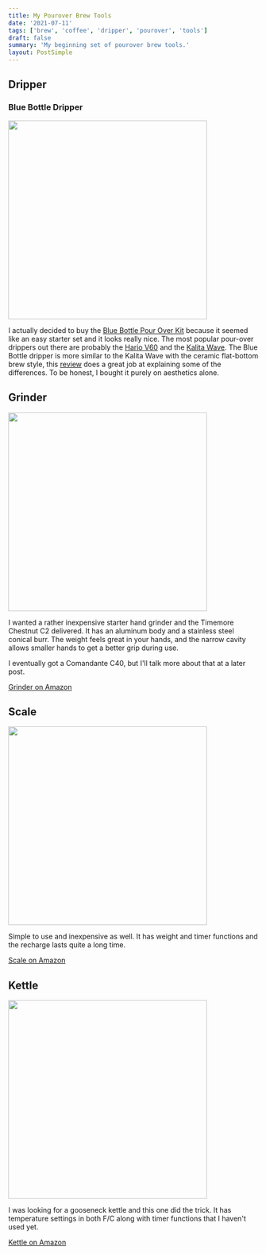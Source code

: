 ```yaml
---
title: My Pourover Brew Tools
date: '2021-07-11'
tags: ['brew', 'coffee', 'dripper', 'pourover', 'tools']
draft: false
summary: 'My beginning set of pourover brew tools.'
layout: PostSimple
---
```


## Dripper

### Blue Bottle Dripper

<img src="http://blue-bottle-cms.global.ssl.fastly.net/hbhhv9rz9/image/upload/c_thumb,h_576,w_576/v1636412801/sgrx3ojtxqmy8qgopa4p.jpg" width="400px" />

I actually decided to buy the [Blue Bottle Pour Over Kit](https://bluebottlecoffee.com/store/blue-bottle-pour-over-kit) because it seemed like an easy starter set and it looks really nice. The most popular pour-over drippers out there are probably the [Hario V60](https://www.hario-usa.com/collections/drippers) and the [Kalita Wave](http://kalita.ae/products/dripper). The Blue Bottle dripper is more similar to the Kalita Wave with the ceramic flat-bottom brew style, this [review](https://coffeechronicler.com/review-blue-bottle-coffee-dripper/) does a great job at explaining some of the differences. To be honest, I bought it purely on aesthetics alone.

## Grinder

<img src="http://en.timemore.com/wp-content/uploads/2020/02/%E5%9B%BE%E5%83%8F-105%402x.jpg" width="400px" />

I wanted a rather inexpensive starter hand grinder and the Timemore Chestnut C2 delivered. It has an aluminum body and a stainless steel conical burr. The weight feels great in your hands, and the narrow cavity allows smaller hands to get a better grip during use.

I eventually got a Comandante C40, but I'll talk more about that at a later post.

[Grinder on Amazon](https://amzn.to/3HfHAo1)

## Scale

<img src="http://en.timemore.com/wp-content/uploads/2020/03/%E8%AF%A6%E6%83%85%E9%A1%B5%E5%B0%8F%E5%B0%BA%E5%AF%B8%E4%BA%A7%E5%93%81%E5%9B%BE%E7%BB%84-507.png" width="400px" />

Simple to use and inexpensive as well. It has weight and timer functions and the recharge lasts quite a long time.

[Scale on Amazon](https://amzn.to/3euApfe)

## Kettle

<img src="http://i5.walmartimages.com/asr/4cc3156a-3a17-4458-87a4-6dac97ad1b27.e0f9b229d1ef4d80968bd3796b101be8.jpeg?odnHeight=612&odnWidth=612&odnBg=FFFFFF" width="400px" />

I was looking for a gooseneck kettle and this one did the trick. It has temperature settings in both F/C along with timer functions that I haven't used yet.

[Kettle on Amazon](https://amzn.to/3Jq5T4G)
